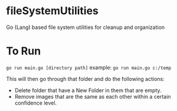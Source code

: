 # fileSystemUtilities
Go (Lang) based file system utilities for cleanup and organization

# To Run
``` go run main.go [directory path] ```
example:
``` go run main.go c:/temp ```

This will then go through that folder and do the following actions:
- Delete folder that have a New Folder in them that are empty.
- Remove images that are the same as each other within a certain confidence level.